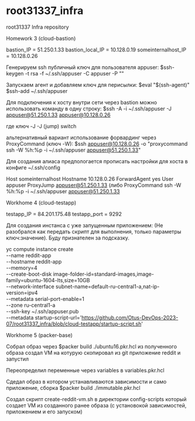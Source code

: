 # root31337_infra
root31337 Infra repository

Homework 3 (cloud-bastion)

bastion_IP = 51.250.1.33
bastion_local_IP = 10.128.0.19
someinternalhost_IP = 10.128.0.26

Генерируем ssh публичный ключ для пользователя appuser:
$ssh-keygen -t rsa -f ~/.ssh/appuser -C appuser -P ""

Запускаем агент и добавляем ключ для перисылки:
$eval "$(ssh-agent)"
$ssh-add ~/.ssh/appuser

Для подключения к хосту внутри сети через bastion можно использовать команду в одну строку:
$ssh -A -i ~/.ssh/appuser -J  appuser@51.250.1.33 appuser@10.128.0.26

где ключ -J -J (jump) switch

альтернативный вариант использование форвардинг через ProxyCommand (ключ -W):
$ssh appuser@10.128.0.26 -o "proxycommand ssh -W %h:%p -i ~/.ssh/appuser appuser@51.250.1.33"

Для создания алиаса предпологается прописать настройки для хоста в конфиге ~/.ssh/config

Host someinternalhost
  Hostname 10.128.0.26
  ForwardAgent yes
  User appuser
  ProxyJump appuser@51.250.1.33 (либо ProxyCommand ssh -W %h:%p -i ~/.ssh/appuser appuser@51.250.1.33

Workhome 4 (cloud-testapp)

testapp_IP = 84.201.175.48
testapp_port = 9292

Для создания инстанса с уже запущенным приложением: (Не разобрался как передать скрипт для выполнения, только параметры ключ:значение). Буду признателен за подсказку.

yc compute instance create \
   --name reddit-app \
   --hostname reddit-app \
   --memory=4 \
   --create-boot-disk image-folder-id=standard-images,image-family=ubuntu-1604-lts,size=10GB \
   --network-interface subnet-name=default-ru-central1-a,nat-ip-version=ipv4 \
   --metadata serial-port-enable=1 \
   --zone ru-central1-a \
   --ssh-key ~/.ssh/appuser.pub \
   --metadata startup-script-url='https://github.com/Otus-DevOps-2023-07/root31337_infra/blob/cloud-testapp/startup-script.sh'

Workhome 5 (packer-base)

 Собрал образ через $packer build ./ubuntu16.pkr.hcl из полученного образа создал VM на котурую скопировал из git приложение reddit и запустил

 Переопределил переменные через variables в variables.pkr.hcl

 Сдедал образ в котором устанавливаются зависимости и само приложение, сборка $packer build ./immutable.pkr.hcl

Создал скрипт create-reddit-vm.sh в директории config-scripts который создает VM из созданного ранее образа (с установокой зависимостей, приложением и его запуском)
